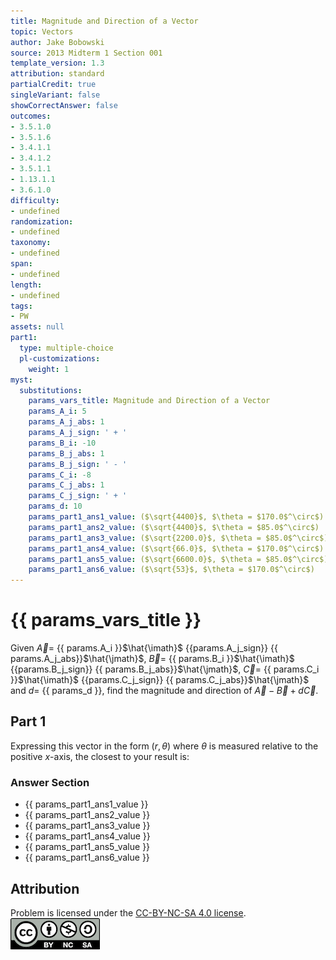 ```yaml
---
title: Magnitude and Direction of a Vector
topic: Vectors
author: Jake Bobowski
source: 2013 Midterm 1 Section 001
template_version: 1.3
attribution: standard
partialCredit: true
singleVariant: false
showCorrectAnswer: false
outcomes:
- 3.5.1.0
- 3.5.1.6
- 3.4.1.1
- 3.4.1.2
- 3.5.1.1
- 1.13.1.1
- 3.6.1.0
difficulty:
- undefined
randomization:
- undefined
taxonomy:
- undefined
span:
- undefined
length:
- undefined
tags:
- PW
assets: null
part1:
  type: multiple-choice
  pl-customizations:
    weight: 1
myst:
  substitutions:
    params_vars_title: Magnitude and Direction of a Vector
    params_A_i: 5
    params_A_j_abs: 1
    params_A_j_sign: ' + '
    params_B_i: -10
    params_B_j_abs: 1
    params_B_j_sign: ' - '
    params_C_i: -8
    params_C_j_abs: 1
    params_C_j_sign: ' + '
    params_d: 10
    params_part1_ans1_value: ($\sqrt{4400}$, $\theta = $170.0$^\circ$)
    params_part1_ans2_value: ($\sqrt{4400}$, $\theta = $85.0$^\circ$)
    params_part1_ans3_value: ($\sqrt{2200.0}$, $\theta = $85.0$^\circ$)
    params_part1_ans4_value: ($\sqrt{66.0}$, $\theta = $170.0$^\circ$)
    params_part1_ans5_value: ($\sqrt{6600.0}$, $\theta = $85.0$^\circ$)
    params_part1_ans6_value: ($\sqrt{53}$, $\theta = $170.0$^\circ$)
---
```

# {{ params_vars_title }}
Given $\vec{A} =$ {{ params.A_i }}$\hat{\imath}$ {{params.A_j_sign}} {{ params.A_j_abs}}$\hat{\jmath}$, $\vec{B} =$ {{ params.B_i }}$\hat{\imath}$ {{params.B_j_sign}} {{ params.B_j_abs}}$\hat{\jmath}$, $\vec{C} =$ {{ params.C_i }}$\hat{\imath}$ {{params.C_j_sign}} {{ params.C_j_abs}}$\hat{\jmath}$ and $d=$ {{ params_d }}, find the magnitude and direction of $\vec{A}-\vec{B}+d\vec{C}$.

## Part 1

Expressing this vector in the form $(r,\theta)$ where $\theta$ is measured relative to the positive $x$-axis, the closest to your result is:

### Answer Section

- {{ params_part1_ans1_value }}
- {{ params_part1_ans2_value }}
- {{ params_part1_ans3_value }}
- {{ params_part1_ans4_value }}
- {{ params_part1_ans5_value }}
- {{ params_part1_ans6_value }}

## Attribution

Problem is licensed under the [CC-BY-NC-SA 4.0 license](https://creativecommons.org/licenses/by-nc-sa/4.0/).<br> ![The Creative Commons 4.0 license requiring attribution-BY, non-commercial-NC, and share-alike-SA license.](https://raw.githubusercontent.com/firasm/bits/master/by-nc-sa.png)